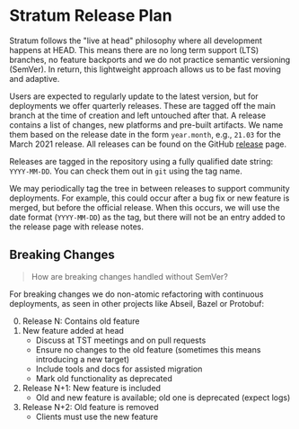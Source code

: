 <!--
Copyright 2021-present Open Networking Foundation

SPDX-License-Identifier: Apache-2.0
-->

# Stratum Release Plan

Stratum follows the "live at head" philosophy where all development happens at
HEAD. This means there are no long term support (LTS) branches, no feature
backports and we do not practice semantic versioning (SemVer). In return, this
lightweight approach allows us to be fast moving and adaptive.

Users are expected to regularly update to the latest version, but for
deployments we offer quarterly releases. These are tagged off the main branch at
the time of creation and left untouched after that. A release contains a list of
changes, new platforms and pre-built artifacts. We name them based on the
release date in the form `year.month`, e.g., `21.03` for the March 2021 release.
All releases can be found on the GitHub
[release](https://github.com/stratum/stratum/releases) page.

Releases are tagged in the repository using a fully qualified date string:
`YYYY-MM-DD`. You can check them out in `git` using the tag name.

We may periodically tag the tree in between releases to support community
deployments. For example, this could occur after a bug fix or new feature is
merged, but before the official release. When this occurs, we will use the date
format (`YYYY-MM-DD`) as the tag, but there will not be an entry added to the
release page with release notes.

## Breaking Changes

> How are breaking changes handled without SemVer?

For breaking changes we do non-atomic refactoring with continuous deployments,
as seen in other projects like Abseil, Bazel or Protobuf:

0. Release N: Contains old feature
1. New feature added at head
    - Discuss at TST meetings and on pull requests
    - Ensure no changes to the old feature (sometimes this means introducing a
      new target)
    - Include tools and docs for assisted migration
    - Mark old functionality as deprecated
2. Release N+1: New feature is included
    - Old and new feature is available; old one is deprecated (expect logs)
3. Release N+2: Old feature is removed
    - Clients must use the new feature
